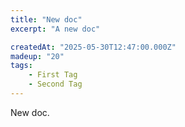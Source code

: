 ```yaml
---
title: "New doc"
excerpt: "A new doc"

createdAt: "2025-05-30T12:47:00.000Z"
madeup: "20"
tags:
    - First Tag
    - Second Tag
---
```


New doc.
